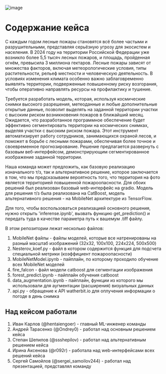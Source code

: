 ![image](https://github.com/user-attachments/assets/74dcd078-a291-4090-b815-2cd1b38d9b1a)

# Содержание кейса
С каждым годом лесные пожары становятся всё более частыми и разрушительными, представляя серьёзную угрозу для экосистем и населения. В 2024 году на территории Российской Федерации уже возникло более 5,5 тысяч лесных пожаров, и площадь, пройденная огнём, превысила 3 миллиона гектаров. Лесные пожары зависят от множества факторов, включая метеорологические условия, типы растительности, рельеф местности и человеческую деятельность. В условиях изменения климата особенно важно заблаговременно выявлять территории, подверженные повышенному риску возгорания, чтобы оперативно направлять ресурсы на профилактику и тушение.

﻿Требуется разработать модель, которая, используя космические снимки высокого разрешения, метеоданные и любые дополнительные открытые данные, позволит выделять на заданной территории участки с высоким риском возникновения пожаров в ближайший месяц. Ожидается, что разработанное программное обеспечение будет эффективно сегментировать территории на космических снимках, выделяя участки с высоким риском пожара. Этот инструмент автоматизирует работу сотрудников, занимающихся охраной лесов, и поможет в борьбе с лесными пожарами, обеспечивая более точное и своевременное прогнозирование. Решение предлагается развернуть с базовым веб-интерфейсом, демонстрирующим сегментированное изображение заданной территории.

Наша команда может предложить, как базовую реализацию изначального т/з, так и альтернативное решение, которое заключается в том, что мы предсказываем вероятность того, что территория на фото является территорией повышенной пожароопасности. Для обоих решений был реализован базовый web-интерфейс на gradio. Модель для решения т/з была реализована на CatBoost, модель альтернативного решения - на MobileNet архитектуре из TensorFlow.

Для того, чтобы воспользоваться реализацией основного решения, нужно открыть 'inferense.ipynb', вызвать функцию get_prediction() и передать туда в качестве параметра путь к вашемум .tiff файлу.

В этом репозитории лежат несколько файлов:
1. MobileNet файлы - файлы моделей, которые все натренированы на разный масштаб изображений (32x32, 100x100, 224x224, 500x500)
2. Nesterov_koef.py - файл в котором содержится функция для подсчета специальной метрики (коэффициент пожароопасности)
3. MobileNetModel.ipynb - пайплайн, по которому проходило обучение всех MobileNet моделей
4. fire_falcon - файл модели catboost для сегментации изображения
5. forest_predict.ipynb - пайплайн обучения catboost
6. data_augmentation.ipynb - пайплайн, функции из которого мы использовали для аугментации (расширения) визуальных данных
7. api.py - обращение к API watherbit.io для оплучения информации о погоде в день снимка

## Над кейсом работали
1. Иван Карлов (@hentaiengoer) - главный ML-инженер команды
2. Андрей Тарасенко (@Ondrey0) - работал над основным решением кейса
3. Степан Шепилов (@ssshepilov) - работал над альтернативным решением кейса
4. Ирина Аксенова (@r092r) - работала над web-интерфейсами всех решений кейса
5. Сергей Самойлов (@sergei_samoilov244) - работал над презентацией, представлял команду
